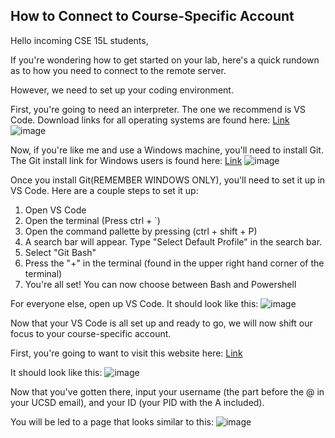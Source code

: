 ## How to Connect to Course-Specific Account 
Hello incoming CSE 15L students,

If you're wondering how to get started on your lab, here's a quick rundown as to how you need to connect to the remote server. 

However, we need to set up your coding environment.

First, you're going to need an interpreter. The one we recommend is VS Code. Download links for all operating systems are found here: [Link](https://code.visualstudio.com/download)
![image](https://user-images.githubusercontent.com/97927174/230689518-ba69dfad-d08b-4f19-860c-e6e396e4b42f.png)


Now, if you're like me and use a Windows machine, you'll need to install Git. The Git install link for Windows users is found here: [Link](https://gitforwindows.org/)
![image](https://user-images.githubusercontent.com/97927174/230690760-df0abf37-66fc-40c4-b1a0-df3694369e41.png)


Once you install Git(REMEMBER WINDOWS ONLY), you'll need to set it up in VS Code. Here are a couple steps to set it up:
  1. Open VS Code
  2. Open the terminal (Press ctrl + `)
  3. Open the command pallette by pressing (ctrl + shift + P)
  4. A search bar will appear. Type "Select Default Profile" in the search bar.
  5. Select "Git Bash"
  6. Press the "+" in the terminal (found in the upper right hand corner of the terminal)
  7. You're all set! You can now choose between Bash and Powershell

For everyone else, open up VS Code. It should look like this: 
![image](https://user-images.githubusercontent.com/97927174/230691744-df1e3a27-24bd-43a4-b576-67bce923c5b3.png)

Now that your VS Code is all set up and ready to go, we will now shift our focus to your course-specific account.

First, you're going to want to visit this website here: [Link](https://sdacs.ucsd.edu/~icc/index.php)

It should look like this:
![image](https://user-images.githubusercontent.com/97927174/230690845-a7a14acd-6932-42ab-bc6d-20570678b484.png)

Now that you've gotten there, input your username (the part before the @ in your UCSD email), and your ID (your PID with the A included).

You will be led to a page that looks similar to this: 
![image](https://user-images.githubusercontent.com/97927174/230691917-285ba8d6-5667-44d5-8471-f480b37d3771.png)



